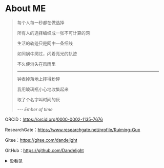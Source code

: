 # About ME

> 每个人每一秒都在做选择
>
> 所有人的选择编织成一张不可计算的网
>
> 生活的轨迹只是网中一条细线
>
> 如同蜗牛爬过，闪着亮光的轨迹
>
> 不久便消失在风雨里
>
> ---
>
> 钟表掉落地上摔得粉碎
>
> 我用玻璃瓶小心地收集起来
>
> 取了个名字叫时间的灰
>
> --- _Ember of time_

ORCID：https://orcid.org/0000-0002-1135-7676

ResearchGate：https://www.researchgate.net/profile/Ruiming-Guo

Gitee：https://gitee.com/dandelight

GitHub：https://github.com/Dandelight

<details>
    <summary>没看见</summary>
    <code>
                 (__)
                 (oo)
           /------\/
          / |    ||
         *  /\---/\
            ~~   ~~
..."Have you mooed today?"...
    </code>
</details>
